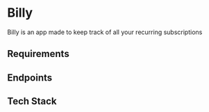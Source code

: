 # Billy

Billy is an app made to keep track of all your recurring subscriptions

## Requirements

## Endpoints

## Tech Stack
